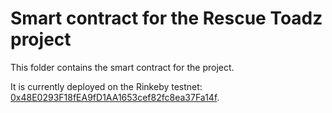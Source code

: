 # Smart contract for the Rescue Toadz project

This folder contains the smart contract for the project.

It is currently deployed on the Rinkeby testnet: [0x48E0293F18fEA9fD1AA1653cef82fc8ea37Fa14f](https://rinkeby.etherscan.io/address/0x48E0293F18fEA9fD1AA1653cef82fc8ea37Fa14f).
